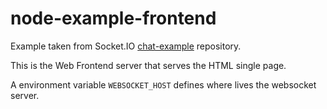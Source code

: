 # node-example-frontend

Example taken from Socket.IO [chat-example](https://github.com/rauchg/chat-example) repository.

This is the Web Frontend server that serves the HTML single page.

A environment variable `WEBSOCKET_HOST` defines where lives the websocket server.

